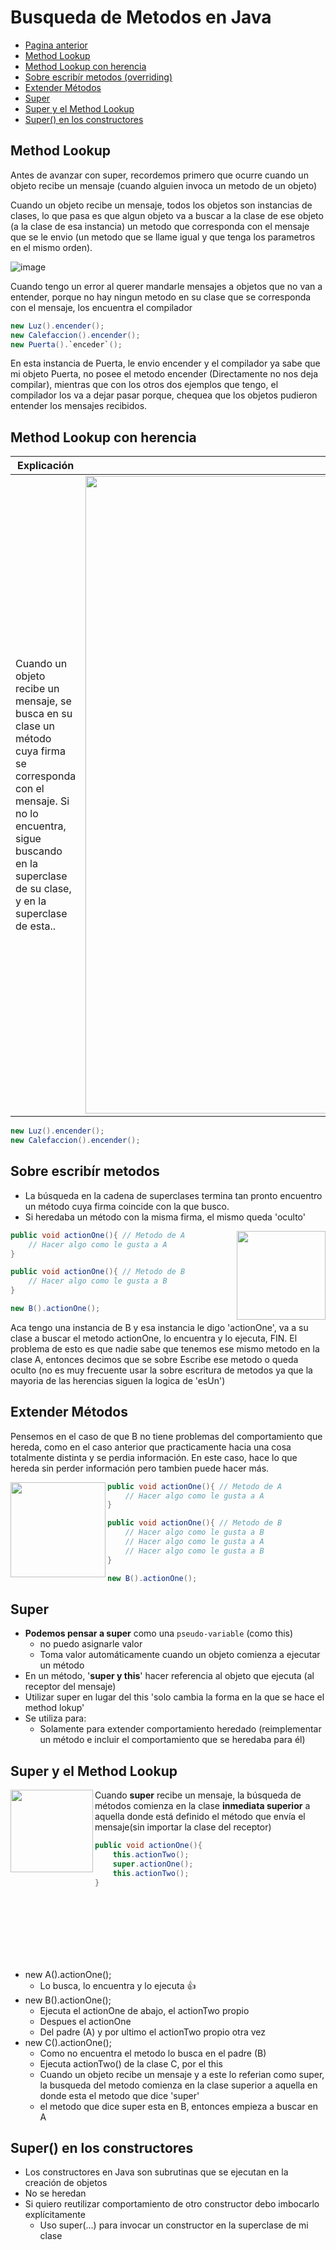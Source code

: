 # Busqueda de Metodos en Java
- [Pagina anterior](/OO1/)
- [Method Lookup](#method-lookup)
- [Method Lookup con herencia](#method-lookup-con-herencia)
- [Sobre escribír metodos (overriding)](#sobre-escribír-metodos)
- [Extender Métodos](#extender-métodos)
- [Super](#super)
- [Super y el Method Lookup](#super-y-el-method-lookup)
- [Super() en los constructores](#super-en-los-constructores)


## Method Lookup

Antes de avanzar con super, recordemos primero que ocurre cuando un objeto recibe un mensaje (cuando alguien invoca un metodo de un objeto)

Cuando un objeto recibe un mensaje, todos los objetos son instancias de clases, lo que pasa es que algun objeto va a buscar a la clase de ese objeto (a la clase de esa instancia) un metodo que corresponda con el mensaje que se le envio (un metodo que se llame igual y que tenga los parametros en el mismo orden). 

![image](https://user-images.githubusercontent.com/55964635/192359878-c98013e6-ff36-48eb-b934-488414bec1ec.png)

Cuando tengo un error al querer mandarle mensajes a objetos que no van a entender, porque no hay ningun metodo en su clase que se corresponda con el mensaje, los encuentra el compilador

```java
new Luz().encender();
new Calefaccion().encender();
new Puerta().`enceder`(); 
```

En esta instancia de Puerta, le envio encender y el compilador ya sabe que mi objeto Puerta, no posee el metodo encender (Directamente no nos deja compilar), mientras que con los otros dos ejemplos que tengo, el compilador los va a dejar pasar porque, chequea que los objetos pudieron entender los mensajes recibidos.

## Method Lookup con herencia

| Explicación  | Grafico |
| ------------- | ------------- |
| Cuando un objeto recibe un mensaje, se busca en su clase un método cuya firma se corresponda con el mensaje. Si no lo encuentra, sigue buscando en la superclase de su clase, y en la superclase de esta..  | <img width="1020"   src = 'https://user-images.githubusercontent.com/55964635/192593948-5ef01c06-4db4-461f-819e-7618228fbbfc.png'>  |


```java
new Luz().encender();
new Calefaccion().encender();
```

## Sobre escribír metodos

- La búsqueda en la cadena de superclases termina tan pronto encuentro un método cuya firma coincide con la que busco.
- Si heredaba un método con la misma firma, el mismo queda 'oculto'

<img width="142" align='right'  src = 'https://user-images.githubusercontent.com/55964635/192596770-db030a56-4833-4473-940e-d75160026415.png'>

```java
public void actionOne(){ // Metodo de A
    // Hacer algo como le gusta a A
}

public void actionOne(){ // Metodo de B
    // Hacer algo como le gusta a B
}
```

 

 



```java
new B().actionOne();
```
Aca tengo una instancia de B y esa instancia le digo 'actionOne', va a su clase a buscar el metodo actionOne, lo encuentra y lo ejecuta, FIN. El problema de esto es que nadie sabe que tenemos ese mismo metodo en la clase A, entonces decimos que se sobre Escribe ese metodo o queda oculto (no es muy frecuente usar la sobre escritura de metodos ya que la mayoria de las herencias siguen la logica de 'esUn')


## Extender Métodos
Pensemos en el caso de que B no tiene problemas del comportamiento que hereda, como en el caso anterior que practicamente hacia una cosa totalmente distinta y se perdia información.
En este caso, hace lo que hereda sin perder información pero tambien puede hacer más.

<img width="152" align='left'  src = 'https://user-images.githubusercontent.com/55964635/192596770-db030a56-4833-4473-940e-d75160026415.png'>



```java
public void actionOne(){ // Metodo de A
    // Hacer algo como le gusta a A
}

public void actionOne(){ // Metodo de B
    // Hacer algo como le gusta a B
    // Hacer algo como le gusta a A
    // Hacer algo como le gusta a B
}
```

```java
new B().actionOne();
```


## Super
- **Podemos pensar a super** como una `pseudo-variable` (como this)
    - no puedo asignarle valor
    - Toma valor automáticamente cuando un objeto comienza a ejecutar un método
- En un método, '**super y this**' hacer referencia al objeto que ejecuta (al receptor del mensaje)
- Utilizar super en lugar del this 'solo cambia la forma en la que se hace el method lokup'
- Se utiliza para:
    - Solamente para extender comportamiento heredado (reimplementar un método e incluir el comportamiento que se heredaba para él)

## Super y el Method Lookup

<img width="132" align='left'  src = 'https://user-images.githubusercontent.com/55964635/192617819-bb67dd5b-9a90-47ae-b8aa-f27a7db6d6c8.png'>

Cuando **super** recibe un mensaje, la búsqueda de métodos comienza en la clase **inmediata superior** a aquella donde está definido el método que envía el mensaje(sin importar la clase del receptor)

```java
public void actionOne(){
    this.actionTwo();
    super.actionOne();
    this.actionTwo();
}
```
<br>
<br>
<br>
<br>
<br>
<br>

- new A().actionOne(); 
    - Lo busca, lo encuentra y lo ejecuta 👍
- new B().actionOne();
    - Ejecuta el actionOne de abajo, el actionTwo propio
    - Despues el actionOne
    - Del padre (A) y por ultimo el actionTwo propio otra vez
- new C().actionOne();
    - Como no encuentra el metodo lo busca en el padre (B)
    - Ejecuta actionTwo() de la clase C, por el this
    - Cuando un objeto recibe un mensaje y a este lo referian como super, la busqueda del metodo comienza en la clase superior a aquella en donde esta el metodo que dice 'super'
    - el metodo que dice super esta en B, entonces empieza a buscar en A


## Super() en los constructores
- Los constructores en Java son subrutinas que se ejecutan en la creación de objetos
- No se heredan
- Si quiero reutilizar comportamiento de otro constructor debo imbocarlo explícitamente
    - Uso super(...) para invocar un constructor en la superclase de mi clase
